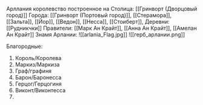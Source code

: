 Арллания королевство построенное на 
Столица:  [[Гринворт (Дворцовый город)]]
Города: [[Гринворт (Портовый город)]], [[Стерамора]], [[Зальта]], [[Йор]], [[Ведон]], [[Несса]], [[Стоиберт]], 
Деревни: [[Рудникчки]]
Правители: [[Марк Ан Крайт]], [[Анна Ан Крайт]], [[Амелан Ан Крайт]]
Знамя Арлании:
![[arlania_Flag.jpg]]
![[герб_арлании.png]]

Благородные: 
1. Король/Королева
2. Маркиз/Маркиза
3. Граф/графиня
4. Барон/Баронесса
5. Герцог/Герцогиня 
6. Виконт/Виконтесса
7. 


